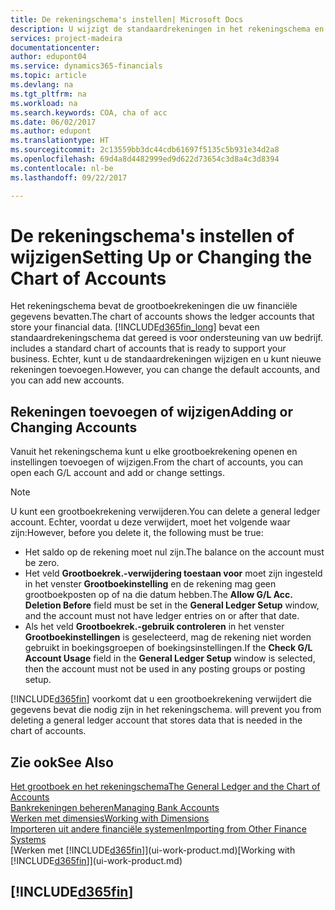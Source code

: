 ```yaml
---
title: De rekeningschema's instellen| Microsoft Docs
description: U wijzigt de standaardrekeningen in het rekeningschema en u kunt nieuwe rekeningen toevoegen.
services: project-madeira
documentationcenter: 
author: edupont04
ms.service: dynamics365-financials
ms.topic: article
ms.devlang: na
ms.tgt_pltfrm: na
ms.workload: na
ms.search.keywords: COA, cha of acc
ms.date: 06/02/2017
ms.author: edupont
ms.translationtype: HT
ms.sourcegitcommit: 2c13559bb3dc44cdb61697f5135c5b931e34d2a8
ms.openlocfilehash: 69d4a8d4482999ed9d622d73654c3d8a4c3d8394
ms.contentlocale: nl-be
ms.lasthandoff: 09/22/2017

---
```

# <a name="setting-up-or-changing-the-chart-of-accounts"></a><span data-ttu-id="77815-103">De rekeningschema's instellen of wijzigen</span><span class="sxs-lookup"><span data-stu-id="77815-103">Setting Up or Changing the Chart of Accounts</span></span>
<span data-ttu-id="77815-104">Het rekeningschema bevat de grootboekrekeningen die uw financiële gegevens bevatten.</span><span class="sxs-lookup"><span data-stu-id="77815-104">The chart of accounts shows the ledger accounts that store your financial data.</span></span> [!INCLUDE[d365fin_long](includes/d365fin_long_md.md)]<span data-ttu-id="77815-105"> bevat een standaardrekeningschema dat gereed is voor ondersteuning van uw bedrijf.</span><span class="sxs-lookup"><span data-stu-id="77815-105"> includes a standard chart of accounts that is ready to support your business.</span></span>
<span data-ttu-id="77815-106">Echter, kunt u de standaardrekeningen wijzigen en u kunt nieuwe rekeningen toevoegen.</span><span class="sxs-lookup"><span data-stu-id="77815-106">However, you can change the default accounts, and you can add new accounts.</span></span>  

## <a name="adding-or-changing-accounts"></a><span data-ttu-id="77815-107">Rekeningen toevoegen of wijzigen</span><span class="sxs-lookup"><span data-stu-id="77815-107">Adding or Changing Accounts</span></span>
<span data-ttu-id="77815-108">Vanuit het rekeningschema kunt u elke grootboekrekening openen en instellingen toevoegen of wijzigen.</span><span class="sxs-lookup"><span data-stu-id="77815-108">From the chart of accounts, you can open each G/L account and add or change settings.</span></span>

> [!NOTE]  
>   <span data-ttu-id="77815-109">U kunt een grootboekrekening verwijderen.</span><span class="sxs-lookup"><span data-stu-id="77815-109">You can delete a general ledger account.</span></span> <span data-ttu-id="77815-110">Echter, voordat u deze verwijdert, moet het volgende waar zijn:</span><span class="sxs-lookup"><span data-stu-id="77815-110">However, before you delete it, the following must be true:</span></span>  

* <span data-ttu-id="77815-111">Het saldo op de rekening moet nul zijn.</span><span class="sxs-lookup"><span data-stu-id="77815-111">The balance on the account must be zero.</span></span>  
* <span data-ttu-id="77815-112">Het veld **Grootboekrek.-verwijdering toestaan voor** moet zijn ingesteld in het venster **Grootboekinstelling** en de rekening mag geen grootboekposten op of na die datum hebben.</span><span class="sxs-lookup"><span data-stu-id="77815-112">The **Allow G/L Acc. Deletion Before** field must be set in the **General Ledger Setup** window, and the account must not have ledger entries on or after that date.</span></span>  
* <span data-ttu-id="77815-113">Als het veld **Grootboekrek.-gebruik controleren** in het venster **Grootboekinstellingen** is geselecteerd, mag de rekening niet worden gebruikt in boekingsgroepen of boekingsinstellingen.</span><span class="sxs-lookup"><span data-stu-id="77815-113">If the **Check G/L Account Usage** field in the **General Ledger Setup** window is selected, then the account must not be used in any posting groups or posting setup.</span></span>  

[!INCLUDE[d365fin](includes/d365fin_md.md)]<span data-ttu-id="77815-114"> voorkomt dat u een grootboekrekening verwijdert die gegevens bevat die nodig zijn in het rekeningschema.</span><span class="sxs-lookup"><span data-stu-id="77815-114"> will prevent you from deleting a general ledger account that stores data that is needed in the chart of accounts.</span></span>  

## <a name="see-also"></a><span data-ttu-id="77815-115">Zie ook</span><span class="sxs-lookup"><span data-stu-id="77815-115">See Also</span></span>
[<span data-ttu-id="77815-116">Het grootboek en het rekeningschema</span><span class="sxs-lookup"><span data-stu-id="77815-116">The General Ledger and the Chart of Accounts</span></span>](finance-general-ledger.md)  
[<span data-ttu-id="77815-117">Bankrekeningen beheren</span><span class="sxs-lookup"><span data-stu-id="77815-117">Managing Bank Accounts</span></span>](bank-manage-bank-accounts.md)  
[<span data-ttu-id="77815-118">Werken met dimensies</span><span class="sxs-lookup"><span data-stu-id="77815-118">Working with Dimensions</span></span>](finance-dimensions.md)  
[<span data-ttu-id="77815-119">Importeren uit andere financiële systemen</span><span class="sxs-lookup"><span data-stu-id="77815-119">Importing from Other Finance Systems</span></span>](upload-data.md)  
<span data-ttu-id="77815-120">[Werken met [!INCLUDE[d365fin](includes/d365fin_md.md)]](ui-work-product.md)</span><span class="sxs-lookup"><span data-stu-id="77815-120">[Working with [!INCLUDE[d365fin](includes/d365fin_md.md)]](ui-work-product.md)</span></span>  

## [!INCLUDE[d365fin](includes/free_trial_md.md)]

